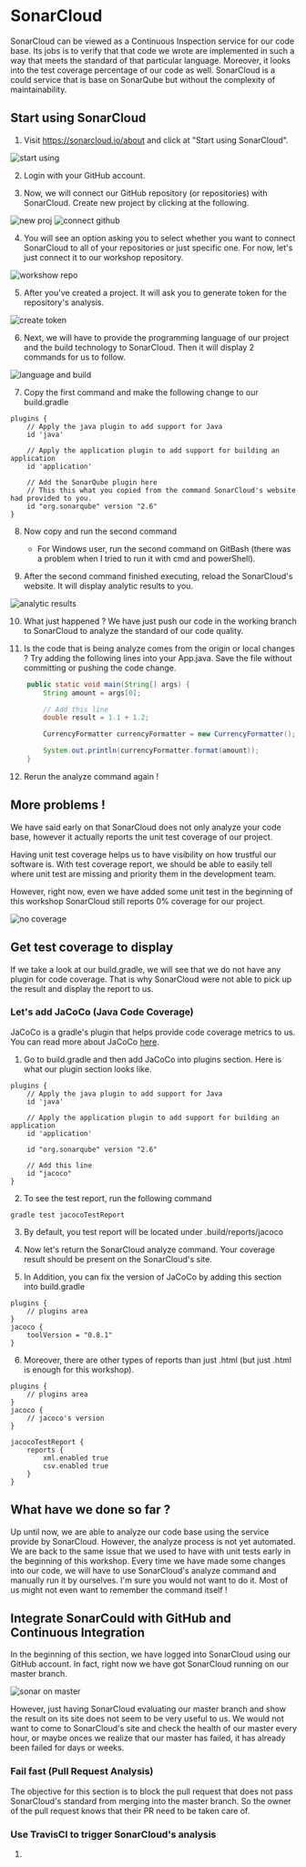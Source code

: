 # SonarCloud
SonarCloud can be viewed as a Continuous Inspection service for our code base. Its jobs is to verify that that code we wrote are implemented in such a way that meets the standard of that particular language. Moreover, it looks into the test coverage percentage of our code as well. SonarCloud is a could service that is base on SonarQube but without the complexity of maintainability.

## Start using SonarCloud
1. Visit https://sonarcloud.io/about and click at "Start using SonarCloud".

![start using](https://user-images.githubusercontent.com/11821799/46253610-04464a80-c4aa-11e8-8f64-c8ffa308f96d.png)

2. Login with your GitHub account.

3. Now, we will connect our GitHub repository (or repositories) with SonarCloud. Create new project by clicking at the following.

![new proj](https://user-images.githubusercontent.com/11821799/46253629-d281b380-c4aa-11e8-8bbe-348d269ff29e.png)
![connect github](https://user-images.githubusercontent.com/11821799/46253636-0361e880-c4ab-11e8-9a31-779adc9eb2c3.png)

4. You will see an option asking you to select whether you want to connect SonarCloud to all of your repositories or just specific one. For now, let's just connect it to our workshop repository.

![workshow repo](https://user-images.githubusercontent.com/11821799/46253657-8a16c580-c4ab-11e8-9c5e-15ebf9e0dbdd.png)

5. After you've created a project. It will ask you to generate token for the repository's analysis.

![create token](https://user-images.githubusercontent.com/11821799/46253675-1e812800-c4ac-11e8-9d0d-e524bfae03cd.png)

6. Next, we will have to provide the programming language of our project and the build technology to SonarCloud. Then it will display 2 commands for us to follow.

![language and build](https://user-images.githubusercontent.com/11821799/46253702-ee865480-c4ac-11e8-969b-4447f28baa48.png)

7. Copy the first command and make the following change to our build.gradle
```
plugins {
    // Apply the java plugin to add support for Java
    id 'java'

    // Apply the application plugin to add support for building an application
    id 'application'

    // Add the SonarQube plugin here
    // This this what you copied from the command SonarCloud's website had provided to you.
    id "org.sonarqube" version "2.6"
}
```
8. Now copy and run the second command
    * For Windows user, run the second command on GitBash (there was a problem when I tried to run it with cmd and powerShell).

9. After the second command finished executing, reload the SonarCloud's website. It will display analytic results to you.

![analytic results](https://user-images.githubusercontent.com/11821799/46253852-e1b73000-c4af-11e8-9309-8a9e7676958e.png)

10. What just happened ? We have just push our code in the working branch to SonarCloud to analyze the standard of our code quality.

11. Is the code that is being analyze comes from the origin or local changes ? Try adding the following lines into your App.java. Save the file without committing or pushing the code change.
```java
    public static void main(String[] args) {
        String amount = args[0];

        // Add this line
        double result = 1.1 + 1.2;

        CurrencyFormatter currencyFormatter = new CurrencyFormatter();

        System.out.println(currencyFormatter.format(amount));
    }
```
12. Rerun the analyze command again !

## More problems !
We have said early on that SonarCloud does not only analyze your code base, however it actually reports the unit test coverage of our project. 

Having unit test coverage helps us to have visibility on how trustful our software is. With test coverage report, we should be able to easily tell where unit test are missing and priority them in the development team.

However, right now, even we have added some unit test in the beginning of this workshop SonarCloud still reports 0% coverage for our project.

![no coverage](https://user-images.githubusercontent.com/11821799/46254263-98b6aa00-c4b6-11e8-8686-3fd9d019ace6.png)

## Get test coverage to display
If we take a look at our build.gradle, we will see that we do not have any plugin for code coverage. That is why SonarCloud were not able to pick up the result and display the report to us.

### Let's add JaCoCo (Java Code Coverage)
JaCoCo is a gradle's plugin that helps provide code coverage metrics to us. You can read more about JaCoCo [here](https://docs.gradle.org/current/userguide/jacoco_plugin.html).

1. Go to build.gradle and then add JaCoCo into plugins section. Here is what our plugin section looks like.
```
plugins {
    // Apply the java plugin to add support for Java
    id 'java'

    // Apply the application plugin to add support for building an application
    id 'application'

    id "org.sonarqube" version "2.6"

    // Add this line
    id "jacoco"
}
```

2. To see the test report, run the following command
```
gradle test jacocoTestReport
```

3. By default, you test report will be located under .build/reports/jacoco

4. Now let's return the SonarCloud analyze command. Your coverage result should be present on the SonarCloud's site.

5. In Addition, you can fix the version of JaCoCo by adding this section into build.gradle
```
plugins {
    // plugins area
}
jacoco {
    toolVersion = "0.8.1"
}
```
6. Moreover, there are other types of reports than just .html (but just .html is enough for this workshop).

```
plugins {
    // plugins area
}
jacoco {
    // jacoco's version
}

jacocoTestReport {
    reports {
        xml.enabled true
        csv.enabled true
    }
}
```

## What have we done so far ?
Up until now, we are able to analyze our code base using the service provide by SonarCloud. However, the analyze process is not yet automated. We are back to the same issue that we used to have with unit tests early in the beginning of this workshop. Every time we have made some changes into our code, we will have to use SonarCloud's analyze command and manually run it by ourselves. I'm sure you would not want to do it. Most of us might not even want to remember the command itself !

## Integrate SonarCould with GitHub and Continuous Integration

In the beginning of this section, we have logged into SonarCloud using our GitHub account. In fact, right now we have got SonarCloud running on our master branch.

![sonar on master](https://user-images.githubusercontent.com/11821799/46255981-9d875800-c4ce-11e8-9dfa-9070bfb8b0d4.png)

However, just having SonarCloud evaluating our master branch and show the result on its site does not seem to be very useful to us. We would not want to come to SonarCloud's site and check the health of our master every hour, or maybe onces we realize that our master has failed, it has already been failed for days or weeks.

### Fail fast (Pull Request Analysis)
The objective for this section is to block the pull request that does not pass SonarCloud's standard from merging into the master branch. So the owner of the pull request knows that their PR need to be taken care of.

### Use TravisCI to trigger SonarCloud's analysis
1. 